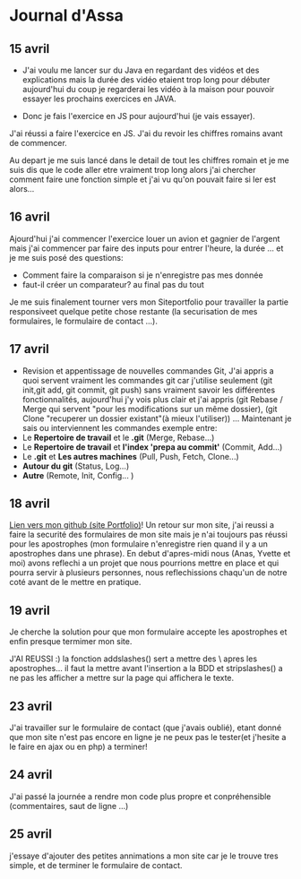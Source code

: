 # Journal d'Assa

## 15 avril

- J'ai voulu me lancer sur du Java en regardant des vidéos et des explications mais la durée des vidéo etaient trop long pour débuter aujourd'hui du coup je regarderai les vidéo à la maison pour pouvoir essayer les prochains exercices en JAVA.

- Donc je fais l'exercice en JS pour aujourd'hui (je vais essayer).

J'ai réussi a faire l'exercice en JS.
J'ai du revoir les chiffres romains avant de commencer.

Au depart je me suis lancé dans le detail de tout les chiffres romain et je me suis dis que le code aller etre vraiment trop long alors j'ai chercher comment faire une fonction simple et j'ai vu qu'on pouvait faire si ler est alors... 


## 16 avril

Ajourd'hui j'ai commencer l'exercice louer un avion et gagnier de l'argent mais j'ai commencer par faire des inputs pour entrer l'heure, la durée ... et je me suis posé des questions:
  - Comment faire la comparaison si je n'enregistre pas mes donnée
  - faut-il créer un comparateur?
  au final pas du tout 
  
  Je me suis finalement tourner vers mon Siteportfolio pour travailler la partie responsiveet quelque petite chose restante (la securisation de mes formulaires, le formulaire de contact ...).
  
  
## 17 avril
  - Revision et appentissage de nouvelles commandes Git,
  J'ai appris a quoi servent vraiment les commandes git car j'utilise seulement (git init,git add, git commit, git push) sans vraiment savoir les différentes fonctionnalités, 
  aujourd'hui j'y vois plus clair et j'ai appris (git Rebase / Merge qui servent "pour les modifications sur un même dossier), (git Clone "recuperer un dossier existant"(à mieux l'utiliser)) ...
  Maintenant je sais ou interviennent les commandes exemple entre:
  - Le __Repertoire de travail__ et le __.git__ (Merge, Rebase...)
  - Le __Repertoire de travail__ et __l'index 'prepa au commit'__ (Commit, Add...)
  - Le __.git__ et __Les autres machines__ (Pull, Push, Fetch, Clone...)
  - __Autour du git__ (Status, Log...)
  - __Autre__ (Remote, Init, Config... )


## 18 avril
[Lien vers mon github (site Portfolio)](https://github.com/TraoreAssa/site)!
Un retour sur mon site, j'ai reussi a faire la securité des formulaires de mon site mais je n'ai toujours pas réussi pour les apostrophes (mon formulaire n'enregistre rien quand il y a un apostrophes dans une phrase).
En debut d'apres-midi nous (Anas, Yvette et moi) avons reflechi a un projet que nous pourrions mettre en place et qui pourra servir à plusieurs personnes, nous reflechissions chaqu'un de notre coté avant de le mettre en pratique.


## 19 avril
Je cherche la solution pour que mon formulaire accepte les apostrophes et enfin presque termimer mon site.

J'AI REUSSI :) la fonction addslashes() sert a mettre des \ apres les apostrophes... il faut la mettre avant l'insertion a la BDD et stripslashes() a ne pas les afficher a mettre sur la page qui affichera le texte.


## 23 avril
J'ai travailler sur le formulaire de contact (que j'avais oublié), etant donné que mon site n'est pas encore en ligne je ne peux pas le tester(et j'hesite a le faire en ajax ou en php) a terminer!


## 24 avril
J'ai passé la journée a rendre mon code plus propre et conpréhensible (commentaires, saut de ligne ...) 


## 25 avril
j'essaye d'ajouter des petites annimations a mon site car je le trouve tres simple,
et de terminer le formulaire de contact. 

 